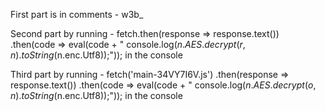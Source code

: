 First part is in comments - w3b_

Second part by running -   fetch.then(response => response.text())
  .then(code => eval(code + " console.log($n.AES.decrypt(r, n).toString($n.enc.Utf8));")); in the console

Third part by running - fetch('main-34VY7I6V.js')
  .then(response => response.text())
  .then(code => eval(code + " console.log($n.AES.decrypt(o, n).toString($n.enc.Utf8));")); in the console

